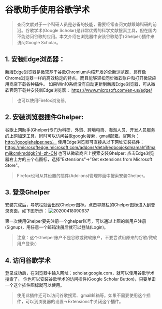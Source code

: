 # 谷歌助手使用谷歌学术

> 查阅文献对于一个科研人员是必备的技能，需要经常查阅文献跟踪科研的前沿。谷歌学术(Google Scholar)是非常优秀的科学文献搜索工具，但在国内不能访问谷歌的应用。本文介绍在浏览器中安装谷歌助手(Ghelper)插件来访问Google Scholar。

## 1. 安装Edge浏览器：
新版Edge浏览器是微软基于谷歌Chromium内核开发的全新浏览器，具有像Chrome浏览器一样的高效稳定的特点，而且能够轻松同步微软账户和打开微软应用商店下载各种插件。
如果Win10系统没有自动更新到新版Edge浏览器，可从微软官网下载并安装新Edge浏览器： https://www.microsoft.com/en-us/edge/
>也可以使用Firefox浏览器。

## 2. 安装浏览器插件Ghelper:

谷歌上网助手(Ghelper)专门为科研、外贸、跨境电商、海淘人员、开发人员服务的上网加速工具，同时可以访问谷歌google搜索，gmail邮箱。官网为：http://googlehelper.net/。
使用Edge浏览器可直接从以下网址安装插件：https://microsoftedge.microsoft.com/addons/detail/eoboojokdmamahfilfmamjjkcmkmddgk?hl=zh-CN
也可从微软商店上搜索安装Ghelper: 点击Edge浏览器右上方的三个点图标，选择"Extensions"->"Get extensions from Microsoft Store"。
> Firefox也可从其设置的插件(Add-ons)管理界面中搜索安装Ghelper。

## 3. 登录Ghelper

安装完成后，导航栏就会出现Ghelper图标。点击导航栏的Ghelper图标进入到登录页面，如下图所示：
![20200418090637](https://raw.githubusercontent.com/adong77/bigbook/master/Images/ghelper-1.png)

第一次使用Ghelper要先注册一个ghelper账号，可以通过上图的新用户注册(Signup)，用任意一个邮箱注册后就可以登陆(Login)。
>注意：这个Ghelper账户不是谷歌或微软账户，不要尝试用原来的谷歌/微软用户登录:)

## 4. 访问谷歌学术
登录成功后，在浏览器中输入网址：scholar.google.com，就可以使用谷歌学术搜索了。
你也可以安装谷歌学术的访问插件(Google Scholar Button)，只要单击一个这个插件图标就可以使用。
> 使用此插件还可以访问谷歌搜索、gmail邮箱等。如果不需要使用这个插件，可以到浏览器的设置->Extensions中关闭这个插件。
